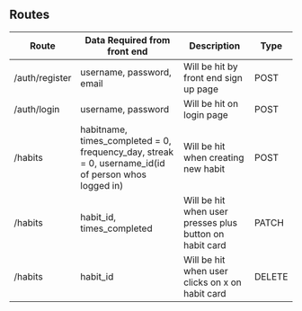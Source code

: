 ## Routes

| Route          | Data Required from front end                                                                        | Description                                             | Type    |
| -------------- | --------------------------------------------------------------------------------------------------- | ------------------------------------------------------- | ------- |
| /auth/register | username, password, email                                                                           | Will be hit by front end sign up page                   | POST    |
| /auth/login    | username, password                                                                                  | Will be hit on login page                               | POST    |
| /habits         | habitname, times_completed = 0, frequency_day, streak = 0, username_id(id of person whos logged in) | Will be hit when creating new habit                     | POST    |
| /habits        | habit_id, times_completed                                                                           | Will be hit when user presses plus button on habit card | PATCH   |
| /habits         | habit_id                                                                                            | Will be hit when user clicks on x on habit card         | DELETE |
